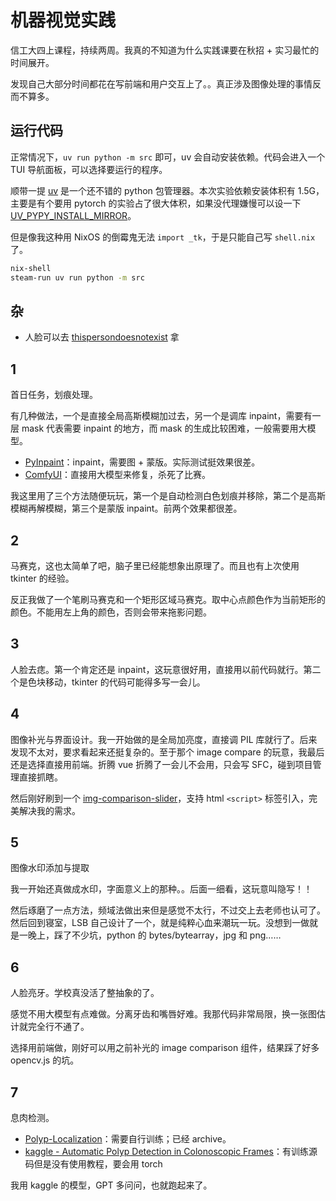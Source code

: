 # 机器视觉实践

信工大四上课程，持续两周。我真的不知道为什么实践课要在秋招 + 实习最忙的时间展开。

发现自己大部分时间都花在写前端和用户交互上了。。真正涉及图像处理的事情反而不算多。

## 运行代码

正常情况下，`uv run python -m src` 即可，uv 会自动安装依赖。代码会进入一个 TUI 导航面板，可以选择要运行的程序。

顺带一提 [uv](https://github.com/astral-sh/uv) 是一个还不错的 python 包管理器。本次实验依赖安装体积有 1.5G，主要是有个要用 pytorch 的实验占了很大体积，如果没代理嫌慢可以设一下 [UV_PYPY_INSTALL_MIRROR](https://docs.astral.sh/uv/configuration/environment/)。

但是像我这种用 NixOS 的倒霉鬼无法 `import _tk`，于是只能自己写 `shell.nix` 了。

```sh
nix-shell
steam-run uv run python -m src
```

## 杂

- 人脸可以去 [thispersondoesnotexist](https://thispersondoesnotexist.com/) 拿

## 1

首日任务，划痕处理。

有几种做法，一个是直接全局高斯模糊加过去，另一个是调库 inpaint，需要有一层 mask 代表需要 inpaint 的地方，而 mask 的生成比较困难，一般需要用大模型。

- [PyInpaint](https://github.com/aGIToz/PyInpaint)：inpaint，需要图 + 蒙版。实际测试挺效果很差。
- [ComfyUI](https://github.com/cdb-boop/ComfyUI-Bringing-Old-Photos-Back-to-Life)：直接用大模型来修复，杀死了比赛。

我这里用了三个方法随便玩玩，第一个是自动检测白色划痕并移除，第二个是高斯模糊再解模糊，第三个是蒙版 inpaint。前两个效果都很差。

## 2

马赛克，这也太简单了吧，脑子里已经能想象出原理了。而且也有上次使用 tkinter 的经验。

反正我做了一个笔刷马赛克和一个矩形区域马赛克。取中心点颜色作为当前矩形的颜色。不能用左上角的颜色，否则会带来拖影问题。

## 3

人脸去痣。第一个肯定还是 inpaint，这玩意很好用，直接用以前代码就行。第二个是色块移动，tkinter 的代码可能得多写一会儿。

## 4

图像补光与界面设计。我一开始做的是全局加亮度，直接调 PIL 库就行了。后来发现不太对，要求看起来还挺复杂的。至于那个 image compare 的玩意，我最后还是选择直接用前端。折腾 vue 折腾了一会儿不会用，只会写 SFC，碰到项目管理直接抓瞎。

然后刚好刷到一个 [img-comparison-slider](https://github.com/sneas/img-comparison-slider)，支持 html `<script>` 标签引入，完美解决我的需求。

## 5

图像水印添加与提取

我一开始还真做成水印，字面意义上的那种。。后面一细看，这玩意叫隐写！！

然后琢磨了一点方法，频域法做出来但是感觉不太行，不过交上去老师也认可了。然后回到寝室，LSB 自己设计了一个，就是纯粹心血来潮玩一玩。没想到一做就是一晚上，踩了不少坑，python 的 bytes/bytearray，jpg 和 png……

## 6

人脸亮牙。学校真没活了整抽象的了。

感觉不用大模型有点难做。分离牙齿和嘴唇好难。我那代码非常局限，换一张图估计就完全行不通了。

选择用前端做，刚好可以用之前补光的 image comparison 组件，结果踩了好多 opencv.js 的坑。

## 7

息肉检测。

- [Polyp-Localization](https://github.com/shivangi-aneja/Polyp-Localization)：需要自行训练；已经 archive。
- [kaggle - Automatic Polyp Detection in Colonoscopic Frames](https://www.kaggle.com/code/balraj98/automatic-polyp-detection-in-colonoscopic-frames/notebook)：有训练源码但是没有使用教程，要会用 torch

我用 kaggle 的模型，GPT 多问问，也就跑起来了。
